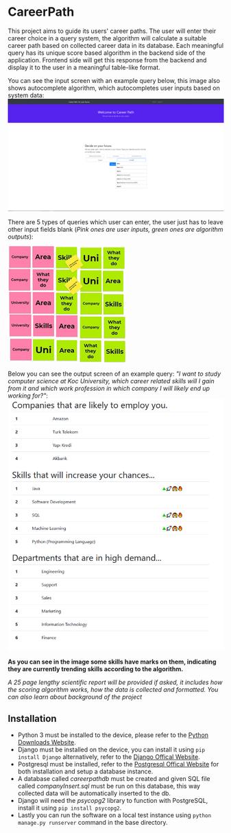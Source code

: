 # CareerPath
This project aims to guide its users' career paths. The user will enter their career choice in a query system, the algorithm will calculate a suitable career path based
on collected career data in its database. Each meaningful query has its unique score based algorithm in the backend side of the application. Frontend side will get this
response from the backend and display it to the user in a meaningful table-like format.

You can see the input screen with an example query below, this image also shows autocomplete algorithm, which autocompletes user inputs based on system data:
![Image of Input Screen](https://raw.githubusercontent.com/RzeroCode/CareerPath/main/images/input_screen.png)


There are 5 types of queries which user can enter, the user just has to leave other input fields blank (*Pink ones are user inputs, green ones are algorithm outputs*):


![Image of Queries](https://raw.githubusercontent.com/RzeroCode/CareerPath/main/images/queries.png)

Below you can see the output screen of an example query: *"I want to study computer science at Koc University, which career related skills will I gain from it and 
which work profession in which company I will likely end up working for?"*:
![Image of Output Screen](https://raw.githubusercontent.com/RzeroCode/CareerPath/main/images/output_screen.png)


**As you can see in the image some skills have marks on them, indicating they are currently trending skills according to the algorithm.**

*A 25 page lengthy scientific report will be provided if asked, it includes how the scoring algorithm works, how the data is collected and formatted. You can also learn about background of the project*


## Installation
* Python 3 must be installed to the device, please refer to the [Python Downloads Website](https://www.python.org/downloads/).
* Django must be installed on the device, you can install it using `pip install Django` alternatively, refer to the [Django Offical Website](https://www.djangoproject.com/).
* Postgresql must be installed, refer to the [Postgresql Offical Website](https://www.postgresql.org/) for both installation and setup a database instance.
* A database called *careerpathdb* must be created and given SQL file called *companyInsert.sql* must be run on this database, this way collected data will be automatically inserted to the db.
* Django will need the *psycopg2* library to function with PostgreSQL, install it using `pip install psycopg2`.
* Lastly you can run the software on a local test instance using `python manage.py runserver` command in the base directory.
